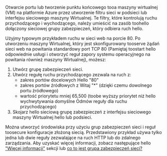 Otwarcie portu lub tworzenie punktu końcowego tooa maszyny wirtualnej (VM) na platformie Azure przez utworzenie filtru sieci w podsieci lub interfejsu sieciowego maszyny Wirtualnej. Te filtry, które kontrolują ruchu przychodzącego i wychodzącego, należy umieścić na zasób toohello dołączony sieciowej grupy zabezpieczeń, który odbiera ruch hello.

Użyjmy typowym przykładem ruchu w sieci web na porcie 80. Po utworzeniu maszyny Wirtualnej, który jest skonfigurowany tooserve żądań sieci web na powitania standardowy port TCP 80 (Pamiętaj toostart hello odpowiednie usługi i otworzyć reguł zapory systemu operacyjnego na powitania również maszyny Wirtualnej), możesz:

1. Utwórz grupę zabezpieczeń sieci.
2. Utwórz regułę ruchu przychodzącego zezwala na ruch z:
   * zakres portów docelowych Hello "80"
   * zakres portów źródłowych z Witaj "*" (dzięki czemu dowolnego portu źródłowego)
   * wartość priorytetu mniej 65,500 (toobe wyższy priorytet niż hello wychwytywania domyślne Odmów reguły dla ruchu przychodzącego)
3. Skojarz hello sieciową grupę zabezpieczeń z interfejsu sieciowego maszyny Wirtualnej hello lub podsieci.

Można utworzyć środowiska przy użyciu grup zabezpieczeń sieci i reguł toosecure konfiguracje złożoną siecią. Przedstawiony przykład używa tylko jedna lub dwie reguły zezwalające na ruch HTTP lub do zdalnego zarządzania. Aby uzyskać więcej informacji, zobacz następujące hello ["Więcej informacji"](#more-information-on-network-security-groups) sekcji lub [co to jest grupa zabezpieczeń sieci?](../articles/virtual-network/virtual-networks-nsg.md)

